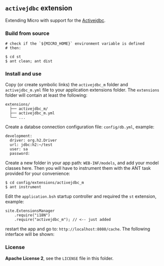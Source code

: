 ## `activejdbc` extension 

Extending Micro with support for the [Activejdbc](http://code.google.com/p/activejdbc/).

### Build from source

    # check if the `${MICRO_HOME}` environment variable is defined
    # then:

    $ cd st
    $ ant clean; ant dist
    
### Install and use
Copy (or create symbolic links) the `activejdbc_m` folder and `activejdbc_m.yml` file to your application extensions folder. The `extensions` folder will contain at least the following:

    extensions/
      ├── activejdbc_m/ 
      ├── activejdbc_m.yml
      └── ...

Create a databse connection configuration file: `config/db.yml`, example:

    development:
      driver: org.h2.Driver
      url: jdbc:h2:~/test
      user: sa
      password:

Create a new folder in your app path: `WEB-INF/models`, and add your model classes here. Then you will have to instrument them with the ANT task provided for your convenience:

    $ cd config/extensions/activejdbc_m
    $ ant instrument


Edit the `application.bsh` startup controller and required the `st` extension, example:

    site.ExtensionsManager
        .require("i18N")
        .require("activejdbc_m"); // <-- just added

restart the app and go to: `http://localhost:8080/cache`. The following interface will be shown:

### License
**Apache License 2**, see the `LICENSE` file in this folder.
